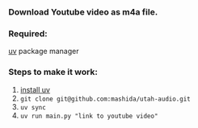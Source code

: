 ### Download Youtube video as m4a file.

### Required: 
[uv](https://docs.astral.sh/uv/getting-started/installation/) package manager

### Steps to make it work:
1. [install uv](https://docs.astral.sh/uv/getting-started/installation/)
2. `git clone git@github.com:mashida/utah-audio.git`
3. `uv sync`
4. `uv run main.py "link to youtube video"`